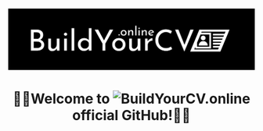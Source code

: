 <div align="center">

![Banner](https://github.com/buildyourcv-online/.github/blob/main/Banner.png)

# 🎉📄Welcome to ![BuildYourCV.online](https://buildyourcv.online) official GitHub!📄🎉

</div>
